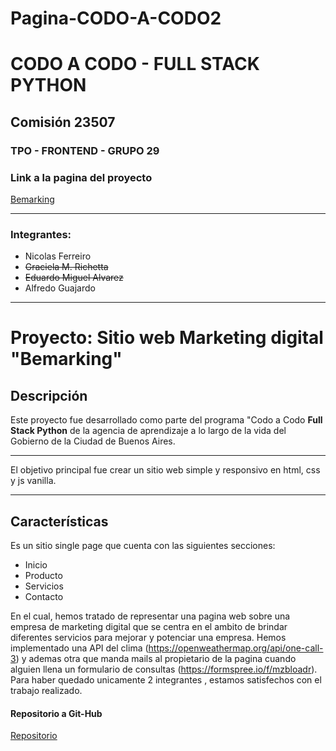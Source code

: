 # Pagina-CODO-A-CODO2
# CODO A CODO - FULL STACK PYTHON
## Comisión 23507

### TPO - FRONTEND - GRUPO 29

### Link a la pagina del proyecto

[Bemarking](https://bemarking2.netlify.app)

***

### Integrantes:

   + Nicolas Ferreiro
   + ~~Graciela M. Richetta~~
   + ~~Eduardo Miguel Alvarez~~
   + Alfredo Guajardo

***

# Proyecto: Sitio web Marketing digital "Bemarking"

## Descripción

Este proyecto fue desarrollado como parte del programa  "Codo a Codo **Full Stack Python** de la agencia de aprendizaje a lo largo de la vida del Gobierno de la Ciudad de Buenos Aires.

***

El objetivo principal fue crear un sitio web simple y responsivo en html, css y js vanilla.

***

## Características

Es un sitio single page que cuenta con las siguientes secciones:

+ Inicio 
+ Producto 
+ Servicios 
+ Contacto

En el cual, hemos tratado de representar una pagina web sobre una empresa de marketing digital que se centra en el ambito de brindar diferentes servicios para mejorar y potenciar una empresa. Hemos implementado una API del clima (https://openweathermap.org/api/one-call-3) y ademas otra que manda mails al propietario de la pagina cuando alguien llena un formulario de consultas (https://formspree.io/f/mzbloadr). Para haber quedado unicamente 2 integrantes , estamos satisfechos con el trabajo realizado.

#### Repositorio a Git-Hub

[Repositorio](https://github.com/FerreiroNicolas/Pagina-CODO-A-CODO/tree/main)

